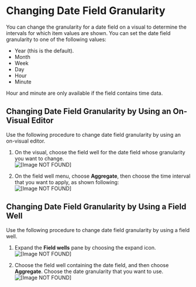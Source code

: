 # Changing Date Field Granularity<a name="changing-date-field-granularity"></a>

You can change the granularity for a date field on a visual to determine the intervals for which item values are shown\. You can set the date field granularity to one of the following values:
+ Year \(this is the default\)\. 
+ Month
+ Week
+ Day
+ Hour
+ Minute

Hour and minute are only available if the field contains time data\.

## Changing Date Field Granularity by Using an On\-Visual Editor<a name="change-date-granularity-element-controls"></a>

Use the following procedure to change date field granularity by using an on\-visual editor\.

1. On the visual, choose the field well for the date field whose granularity you want to change\.  
![\[Image NOT FOUND\]](http://docs.aws.amazon.com/quicksight/latest/user/images/date-field-well.png)

1. On the field well menu, choose **Aggregate**, then choose the time interval that you want to apply, as shown following:  
![\[Image NOT FOUND\]](http://docs.aws.amazon.com/quicksight/latest/user/images/date-scope.png)

## Changing Date Field Granularity by Using a Field Well<a name="change-date-granularity-field-wells"></a>

Use the following procedure to change date field granularity by using a field well\.

1. Expand the **Field wells** pane by choosing the expand icon\.  
![\[Image NOT FOUND\]](http://docs.aws.amazon.com/quicksight/latest/user/images/expand-field-wells.png)

1. Choose the field well containing the date field, and then choose **Aggregate**\. Choose the date granularity that you want to use\.  
![\[Image NOT FOUND\]](http://docs.aws.amazon.com/quicksight/latest/user/images/aggregates.png)